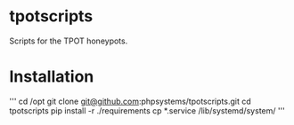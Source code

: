 # tpotscripts
Scripts for the TPOT honeypots.

# Installation

'''
cd /opt
git clone git@github.com:phpsystems/tpotscripts.git
cd tpotscripts
pip install -r ./requirements
cp *.service /lib/systemd/system/
'''

